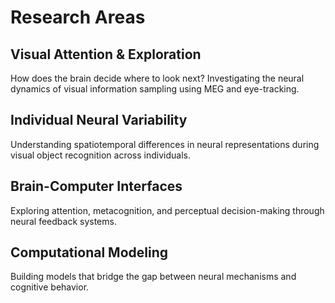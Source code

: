 # Research Areas

## Visual Attention & Exploration

How does the brain decide where to look next? Investigating the neural dynamics of visual information sampling using MEG and eye-tracking.

## Individual Neural Variability

Understanding spatiotemporal differences in neural representations during visual object recognition across individuals.

## Brain-Computer Interfaces

Exploring attention, metacognition, and perceptual decision-making through neural feedback systems.

## Computational Modeling

Building models that bridge the gap between neural mechanisms and cognitive behavior.